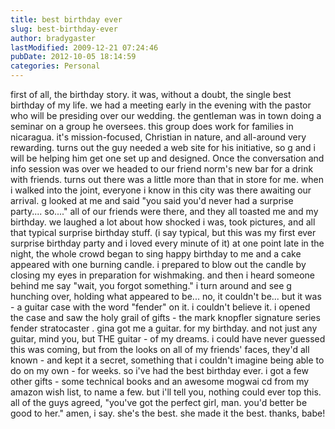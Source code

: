 ```yaml
---
title: best birthday ever
slug: best-birthday-ever
author: bradygaster
lastModified: 2009-12-21 07:24:46
pubDate: 2012-10-05 18:14:59
categories: Personal
---
```


first of all, the birthday story. it was, without a doubt, the single best birthday of my life. we had a meeting early in the evening with the pastor who will be presiding over our wedding. the gentleman was in town doing a seminar on a group he oversees.
this group does work for families in nicaragua. it&apos;s mission-focused, Christian in nature, and all-around very rewarding. turns out the guy needed a web site for his initiative, so g and i will be helping him get one set up and designed. Once the conversation
and info session was over we headed to our friend norm&apos;s new bar for a drink with friends. turns out there was a little more than that in store for me. when i walked into the joint, everyone i know in this city was there awaiting our arrival. g looked
at me and said &quot;you said you&apos;d never had a surprise party.... so....&quot; all of our friends were there, and they all toasted me and my birthday. we laughed a lot about how shocked i was, took pictures, and all that typical surprise birthday stuff. (i say
typical, but this was my first ever surprise birthday party and i loved every minute of it) at one point late in the night, the whole crowd began to sing happy birthday to me and a cake appeared with one burning candle. i prepared to blow out the candle
by closing my eyes in preparation for wishmaking. and then i heard someone behind me say &quot;wait, you forgot something.&quot; i turn around and see g hunching over, holding what appeared to be... no, it couldn&apos;t be... but it was - a guitar case with the word
&quot;fender&quot; on it. i couldn&apos;t believe it. i opened the case and saw the holy grail of gifts -
<a>the mark knopfler signature series fender stratocaster</a> . gina got me a guitar. for my birthday. and not just any guitar, mind you, but THE guitar - of my dreams. i could have never guessed this was coming, but from the looks on all of my friends&apos; faces,
they&apos;d all known - and kept it a secret, something that i couldn&apos;t imagine being able to do on my own - for weeks. so i&apos;ve had the best birthday ever. i got a few other gifts - some technical books and an awesome mogwai cd from my amazon wish list, to
name a few. but i&apos;ll tell you, nothing could ever top this. all of the guys agreed, &quot;you&apos;ve got the perfect girl, man. you&apos;d better be good to her.&quot; amen, i say. she&apos;s the best. she made it the best. thanks, babe!
